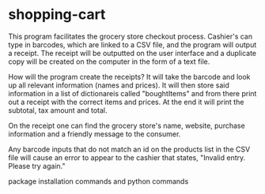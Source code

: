 # shopping-cart

This program facilitates the grocery store checkout process. Cashier's can type in barcodes, which are linked to a CSV file, and the program will output a receipt. The receipt will be outputted on the user interface and a duplicate copy will be created on the computer in the form of a text file. 

How will the program create the receipts? It will take the barcode and look up all relevant information (names and prices). It will then store said information in a list of dictionareis called "boughtItems" and from there print out a receipt with the correct items and prices. At the end it will print the subtotal, tax amount and total. 

On the receipt one can find the grocery store's name, website, purchase information and a friendly message to the consumer.

Any barcode inputs that do not match an id on the products list in the CSV file will cause an error to appear to the cashier that states, "Invalid entry. Please try again."


package installation commands and python commands 
